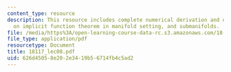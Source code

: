 ```yaml
---
content_type: resource
description: This resource includes complete numerical derivation and description
  on implicit function theorem in manifold setting, and submanifolds.
file: /media/https%3A/open-learning-course-data-rc.s3.amazonaws.com/18-117-topics-in-several-complex-variables-spring-2005/626d45058e202e3419b56714fb4c5ad2_18117_lec08.pdf
file_type: application/pdf
resourcetype: Document
title: 18117_lec08.pdf
uid: 626d4505-8e20-2e34-19b5-6714fb4c5ad2
---
```

